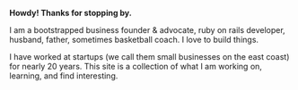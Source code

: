 **Howdy! Thanks for stopping by.**

I am a bootstrapped business founder & advocate, ruby on rails developer, husband, father, sometimes basketball coach. I love to build things.

I have worked at startups (we call them small businesses on the east coast)
for nearly 20 years. This site is a collection of what I am working on, learning, and find interesting.
